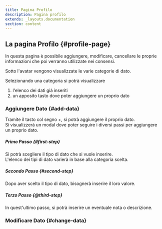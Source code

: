 ```yaml
---
title: Pagina Profilo
description: Pagina profilo
extends: _layouts.documentation
section: content
---
```


## La pagina Profilo {#profile-page}

In questa pagina è possibile aggiungere, modificare, cancellare le proprie informazioni che poi verranno utilizzate nei consensi.  

Sotto l'avatar vengono visualizzate le varie categorie di dato.  

Selezionando una categoria si potrà visualizzare  
1. l'elenco dei dati già inseriti  
2. un apposito tasto dove poter aggiungere un proprio dato


### Aggiungere Dato {#add-data}

Tramite il tasto col segno +, si potrà aggiungere il proprio dato.  
Si visualizzerà un modal dove poter seguire i diversi passi per aggiungere un proprio dato. 

##### Primo Passo  {#first-step}
Si potrà scegliere il tipo di dato che si vuole inserire.  
L'elenco dei tipi di dato varierà in base alla categoria scelta.  

##### Secondo Passo {#second-step}
Dopo aver scelto il tipo di dato, bisognerà inserire il loro valore.

##### Terzo Passo {@third-step}
In quest'ultimo passo, si potrà inserire un eventuale nota o descrizione.


### Modificare Dato {#change-data}
